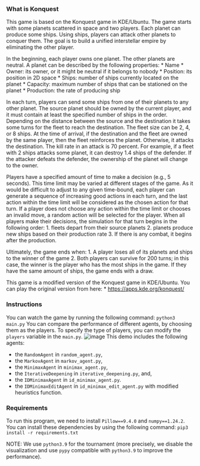 
### What is Konquest

This game is based on the Konquest game in KDE/Ubuntu. The game starts with some
planets scattered in space and two players. Each planet can produce some ships.
Using ships, players can attack other planets to conquer them. The goal is to
build a unified interstellar empire by eliminating the other player.

In the beginning, each player owns one planet. The other planets are neutral.
A planet can be described by the following properties:
    * Name
    * Owner: its owner, or it might be neutral if it belongs to nobody
    * Position: its position in 2D space
    * Ships: number of ships currently located on the planet
    * Capacity: maximum number of ships that can be stationed on the planet
    * Production: the rate of producing ship

In each turn, players can send some ships from one of their planets to any
other planet. The source planet should be owned by the current player, and it
must contain at least the specified number of ships in the order. Depending on
the distance between the source and the destination it takes some turns for the
fleet to reach the destination. The fleet size can be 2, 4, or 8 ships. At the
time of arrival, if the destination and the fleet are owned by the same
player, then the fleet reinforces the planet.  Otherwise, it attacks the
destination. The kill rate in an attack is 70 percent. For example, if a fleet
with 2 ships attacks some planet, it can destroy 1.4 ships of the defender. If
the attacker defeats the defender, the ownership of the planet will change to
the owner.

Players have a specified amount of time to make a decision (e.g., 5 seconds).
This time limit may be varied at different stages of the game. As it would be 
difficult to adjust to any given time-bound, each player can generate a sequence
of increasing good actions in each turn, and the last action within the time
limit will be considered as the chosen action for that turn. If a player does
not choose any action within the time limit or chooses an invalid move, a random
action will be selected for the player. When all players make their decisions,
the simulation for that turn begins in the following order:
    1. fleets depart from their source planets
    2. planets produce new ships based on their production rate
    3. If there is any combat, it begins after the production.

Ultimately, the game ends when:
    1. A player loses all of its planets and ships to the winner of the game
    2. Both players can survive for 200 turns; in this case, the winner is the
       player who has the most ships in the game. If they have the same amount
       of ships, the game ends with a draw.


This game is a modified version of the Konquest game in KDE/Ubuntu. You can
play the original version from here:
    * https://apps.kde.org/konquest/

### Instructions
You can watch the game by running the following command:
   `python3 main.py`
   You can compare the performance of different agents, by choosing them as the
   players. To specify the type of players, you can modify the `players`
   variable in the `main.py`.
![image](https://github.com/rrrimp/Konquest/blob/main/images/gamepage.png)
This demo includes the following agents:
* the `RandomAgent` in `random_agent.py`,
* the `MarkovAgent` in `markov_agent.py`,
* the `MinimaxAgent` in `minimax_agent.py`,
* the `IterativeDeepening` in `iterative_deepening.py`, and,
* the `IDMinimaxAgent` in `id_minimax_agent.py`.
* the `IDMinimaxEditAgent` in `id_minimax_edit_agent.py` with modified heuristics function.


### Requirements
To run this program, we need to install `Pillow==9.4.0` and `numpy==1.24.2`.
You can install these dependencies by using the following command:
`pip3 install -r requirements.txt`

NOTE: We use `python3.9` for the tournament (more precisely, we disable the
      visualization and use `pypy` compatible with `python3.9` to improve the
      performance).


